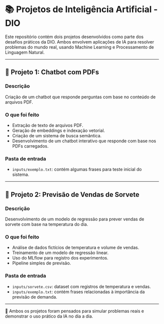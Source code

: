 # 📚 Projetos de Inteligência Artificial - DIO

Este repositório contém dois projetos desenvolvidos como parte dos desafios práticos da DIO. Ambos envolvem aplicações de IA para resolver problemas do mundo real, usando Machine Learning e Processamento de Linguagem Natural.

---

## 🤖 Projeto 1: Chatbot com PDFs

### Descrição
Criação de um chatbot que responde perguntas com base no conteúdo de arquivos PDF.

### O que foi feito
- Extração de texto de arquivos PDF.
- Geração de embeddings e indexação vetorial.
- Criação de um sistema de busca semântica.
- Desenvolvimento de um chatbot interativo que responde com base nos PDFs carregados.

### Pasta de entrada
- `inputs/exemplo.txt`: contém algumas frases para teste inicial do sistema.

---

## 🍦 Projeto 2: Previsão de Vendas de Sorvete

### Descrição
Desenvolvimento de um modelo de regressão para prever vendas de sorvete com base na temperatura do dia.

### O que foi feito
- Análise de dados fictícios de temperatura e volume de vendas.
- Treinamento de um modelo de regressão linear.
- Uso do MLflow para registro dos experimentos.
- Pipeline simples de previsão.

### Pasta de entrada
- `inputs/sorvete.csv`: dataset com registros de temperatura e vendas.
- `inputs/exemplo.txt`: contém frases relacionadas à importância da previsão de demanda.

---

📌 Ambos os projetos foram pensados para simular problemas reais e demonstrar o uso prático da IA no dia a dia.

